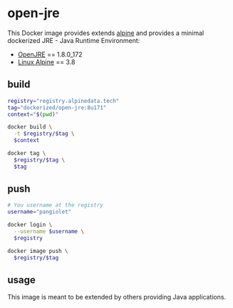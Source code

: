 # open-jre
This Docker image provides extends [alpine](https://hub.docker.com/_/alpine/) and provides a minimal dockerized JRE - Java Runtime Environment:

* [OpenJRE](http://openjdk.java.net/) == 1.8.0_172
* [Linux Alpine](https://www.alpinelinux.org) == 3.8


## build

```bash
registry="registry.alpinedata.tech"
tag="dockerized/open-jre:8u171"
context="$(pwd)"

docker build \
  -t $registry/$tag \
  $context

docker tag \
  $registry/$tag \
  $tag  
```


## push

```bash
# You username at the registry
username="pangiolet"

docker login \
  --username $username \
  $registry

docker image push \
  $registry/$tag
```

## usage
This image is meant to be extended by others providing Java applications.

